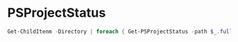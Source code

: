 # PSProjectStatus

```powershell
Get-ChildItenm -Directory | foreach { Get-PSProjectStatus -path $_.fullname -WarningAction SilentlyContinue}
```